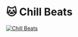 # :cat: Chill Beats

[![Chill Beats](https://img.youtube.com/vi/rA56B4JyTgI/0.jpg)](https://youtu.be/rA56B4JyTgI)
